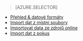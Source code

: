 > [AZURE.SELECTOR]
- [Přehled & datové formáty](../articles/machine-learning/machine-learning-data-science-import-data.md)
- [Import dat z místní soubory](../articles/machine-learning/machine-learning-import-data-from-local-file.md)
- [Importovat data ze zdrojů online](../articles/machine-learning/machine-learning-import-data-from-online-sources.md)
- [Import dat z pokus](../articles/machine-learning/machine-learning-import-data-from-an-experiment.md)
